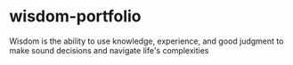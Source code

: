 # wisdom-portfolio
Wisdom is the ability to use knowledge, experience, and good judgment to make sound decisions and navigate life's complexities
